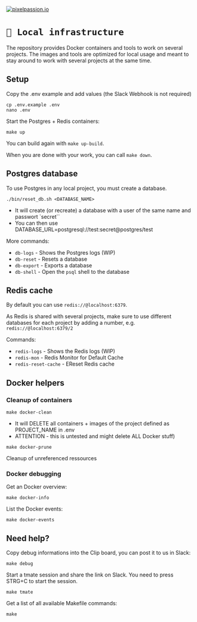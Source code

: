 [![pixelpassion.io](https://img.shields.io/badge/made%20by-pixelpassion.io-blue.svg)](https://www.pixelpassion.io/)

# `🦑 Local infrastructure`

The repository provides Docker containers and tools to work on several projects. The images and tools are optimized for local usage and meant to stay around to work with several projects at the same time.

## Setup

Copy the .env example and add values (the Slack Webhook is not required)

```
cp .env.example .env
nano .env
```

Start the Postgres + Redis containers:

```
make up
```

You can build again with `make up-build`.

When you are done with your work, you can call `make down`. 

## Postgres database

To use Postgres in any local project, you must create a database.

```
./bin/reset_db.sh <DATABASE_NAME>
```

- It will create (or recreate) a database with a user of the same name and passwort `secret``
- You can then use DATABASE_URL=postgresql://test:secret@postgres/test

More commands:
- `db-logs` - Shows the Postgres logs (WIP)
- `db-reset` - Resets a database
- `db-export` - Exports a database
- `db-shell` - Open the `psql` shell to the database

## Redis cache

By default you can use `redis://@localhost:6379`. 

As Redis is shared with several projects, make sure to use different databases for each project by adding a number, e.g. `redis://@localhost:6379/2`

Commands:
- `redis-logs` - Shows the Redis logs (WIP)
- `redis-mon` - Redis Monitor for Default Cache
- `redis-reset-cache` - EReset Redis cache


## Docker helpers

### Cleanup of containers

```
make docker-clean
```

- It will DELETE all containers + images of the project defined as PROJECT_NAME in .env
- ATTENTION - this is untested and might delete ALL Docker stuff)


```
make docker-prune
```

Cleanup of unreferenced ressources

### Docker debugging

Get an Docker overview:

```
make docker-info
```

List the Docker events:

```
make docker-events
```


## Need help?

Copy debug informations into the Clip board, you can post it to us in Slack:

```
make debug
```

Start a tmate session and share the link on Slack. You need to press STRG+C to start the session.

```
make tmate
```

Get a list of all available Makefile commands:

```
make
```
